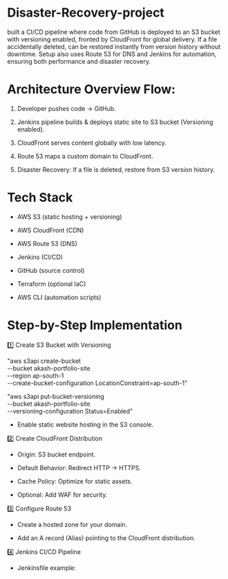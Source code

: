 # Disaster-Recovery-project
built a CI/CD pipeline where code from GitHub is deployed to an S3 bucket with versioning enabled, fronted by CloudFront for global delivery. If a file accidentally deleted, can be restored instantly from version history without downtime. Setup also uses Route 53 for DNS and Jenkins for automation, ensuring both performance and disaster recovery.


# Architecture Overview Flow:

1. Developer pushes code → GitHub.

2. Jenkins pipeline builds & deploys static site to S3 bucket (Versioning enabled).

3. CloudFront serves content globally with low latency.

4. Route 53 maps a custom domain to CloudFront.

5. Disaster Recovery: If a file is deleted, restore from S3 version history.


# Tech Stack

* AWS S3 (static hosting + versioning)

* AWS CloudFront (CDN)

* AWS Route 53 (DNS)

* Jenkins (CI/CD)

* GitHub (source control)

* Terraform (optional IaC)

* AWS CLI (automation scripts)


# Step-by-Step Implementation
1️⃣ Create S3 Bucket with Versioning

"aws s3api create-bucket \
  --bucket akash-portfolio-site \
  --region ap-south-1 \
  --create-bucket-configuration LocationConstraint=ap-south-1"

"aws s3api put-bucket-versioning \
  --bucket akash-portfolio-site \
  --versioning-configuration Status=Enabled"

* Enable static website hosting in the S3 console.


2️⃣ Create CloudFront Distribution

* Origin: S3 bucket endpoint.

* Default Behavior: Redirect HTTP → HTTPS.

* Cache Policy: Optimize for static assets.

* Optional: Add WAF for security.


3️⃣ Configure Route 53

* Create a hosted zone for your domain.

* Add an A record (Alias) pointing to the CloudFront distribution.


4️⃣ Jenkins CI/CD Pipeline

* Jenkinsfile example:



